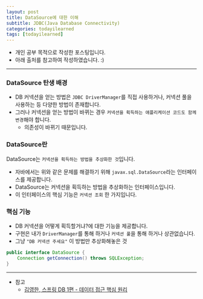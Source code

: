 ```yaml
---
layout: post
title: DataSource에 대한 이해
subtitle: JDBC(Java Database Connectivity)
categories: todayilearned
tags: [todayilearned]
---
```


- 개인 공부 목적으로 작성한 포스팅입니다.
- 아래 출처를 참고하여 작성하였습니다. :)

---

### DataSource 탄생 배경

- DB 커넥션을 얻는 방법은 `JDBC DriverManager`를 직접 사용하거나, 커넥션 풀을 사용하는 등 다양한 방법이 존재합니다.
- 그러나 커넥션을 얻는 방법이 바뀌는 경우 `커넥션을 획득하는 애플리케이션 코드도 함께 변경`해야 합니다.
  - 의존성이 바뀌기 때문입니다.

### DataSource란

DataSource는 `커넥션을 획득하는 방법을 추상화한 것`입니다.

- 자바에서는 위와 같은 문제를 해결하기 위해 `javax.sql.DataSource`라는 인터페이스를 제공합니다.
- DataSource는 커넥션을 획득하는 방법을 추상화하는 인터페이스입니다.
- 이 인터페이스의 핵심 기능은 `커넥션 조회` 한 가지입니다.

### 핵심 기능

- DB 커넥션을 어떻게 획득할거냐?에 대한 기능을 제공합니다.
- 구현은 내가 `DriverManager`를 통해 하거나 `커넥션 풀`을 통해 하거나 상관없습니다.
- 그냥 `"DB 커넥션 주세요"` 이 방법만 추상화해놓은 것

```java
public interface DataSource {
    Connection getConnection() throws SQLException;
}
```

---

- 참고
  - [김영한, 스프링 DB 1편 - 데이터 접근 핵심 원리](https://www.inflearn.com/course/%EC%8A%A4%ED%94%84%EB%A7%81-db-1/dashboard)

